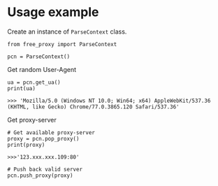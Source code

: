 Usage example
================

Create an instance of `ParseContext` class.

```
from free_proxy import ParseContext

pcn = ParseContext()
```

Get random User-Agent

```
ua = pcn.get_ua()
print(ua)

>>> 'Mozilla/5.0 (Windows NT 10.0; Win64; x64) AppleWebKit/537.36 (KHTML, like Gecko) Chrome/77.0.3865.120 Safari/537.36'
```

Get proxy-server

```
# Get available proxy-server
proxy = pcn.pop_proxy()
print(proxy)

>>>'123.xxx.xxx.109:80'

# Push back valid server
pcn.push_proxy(proxy)
```
